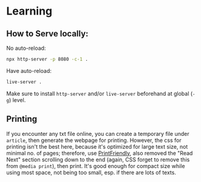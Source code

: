 # Learning

## How to Serve locally: 

No auto-reload: 
```bash
npx http-server -p 8080 -c-1 .
```

Have auto-reload: 
```bash
live-server .
```

Make sure to install `http-server` and/or `live-server` beforehand at global (`-g`) level. 

## Printing
If you encounter any txt file online, you can create a temporary file under `article`, then generate the webpage for printing. However, the css for printing isn't the best here, because it's optimized for large text size, not minimal no. of pages; therefore, use [PrintFriendly](https://chromewebstore.google.com/detail/printfriendly-print-and-p/ohlencieiipommannpdfcmfdpjjmeolj), also removed the "Read Next" section scrolling down to the end (again, CSS forget to remove this from `@media print`), then print. It's good enough for compact size while using most space, not being too small, esp. if there are lots of texts. 